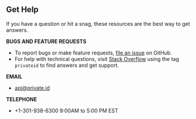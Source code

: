 ## Get Help
If you have a question or hit a snag, these resources are the best way to get answers.

**BUGS AND FEATURE REQUESTS**
* To report bugs or make feature requests, [file an issue](https://github.com/openinfer/PrivateIdentity/issues) on GitHub. 
* For help with technical questions, visit [Stack Overflow](https://stackoverflow.com/questions/tagged/privateid) using the tag `privateid` to find answers and get support. 

**EMAIL**
* api@private.id

**TELEPHONE**
* +1-301-938-6300 9:00AM to 5:00 PM EST
